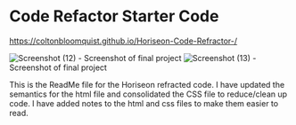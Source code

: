 # Code Refactor Starter Code
https://coltonbloomquist.github.io/Horiseon-Code-Refractor-/

![Screenshot (12)](https://user-images.githubusercontent.com/86384237/127070581-16458caf-6fc2-4fe8-8edf-9814f980c133.png) - Screenshot of final project
![Screenshot (13)](https://user-images.githubusercontent.com/86384237/127070584-c07e8c3f-209f-4557-b7da-3d789197594e.png) - Screenshot of final project

This is the ReadMe file for the Horiseon refracted code. I have updated the semantics for the html file and consolidated the CSS file to reduce/clean up code. I have added notes to the html and css files to make them easier to read. 
